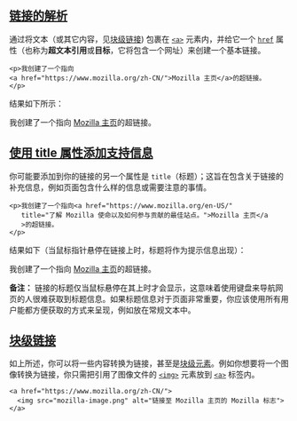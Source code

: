## [链接的解析](https://developer.mozilla.org/zh-CN/docs/Learn/HTML/Introduction_to_HTML/Creating_hyperlinks#链接的解析 "Permalink to 链接的解析")

通过将文本（或其它内容，见[块级链接](https://developer.mozilla.org/zh-CN/docs/Learn/HTML/Introduction_to_HTML/Creating_hyperlinks#%E5%9D%97%E7%BA%A7%E9%93%BE%E6%8E%A5)) 包裹在 [`<a>`](https://developer.mozilla.org/zh-CN/docs/Web/HTML/Element/a) 元素内，并给它一个 [`href`](https://developer.mozilla.org/zh-CN/docs/Web/HTML/Element/a#attr-href) 属性（也称为**超文本引用**或**目标**，它将包含一个网址）来创建一个基本链接。

```
<p>我创建了一个指向
<a href="https://www.mozilla.org/zh-CN/">Mozilla 主页</a>的超链接。
</p>
```

结果如下所示：

我创建了一个指向 [Mozilla 主页](https://www.mozilla.org/zh-CN/)的超链接。

## [使用 title 属性添加支持信息](https://developer.mozilla.org/zh-CN/docs/Learn/HTML/Introduction_to_HTML/Creating_hyperlinks#使用_title_属性添加支持信息 "Permalink to 使用 title 属性添加支持信息")

你可能要添加到你的链接的另一个属性是 `title`（标题）；这旨在包含关于链接的补充信息，例如页面包含什么样的信息或需要注意的事情。

```
<p>我创建了一个指向<a href="https://www.mozilla.org/en-US/"
   title="了解 Mozilla 使命以及如何参与贡献的最佳站点。">Mozilla 主页</a
   >的超链接。
</p>
```

结果如下（当鼠标指针悬停在链接上时，标题将作为提示信息出现）：

我创建了一个指向 [Mozilla 主页](https://www.mozilla.org/zh-CN/ "了解 Mozilla 使命以及如何参与贡献的最佳站点。")的超链接。

**备注：** 链接的标题仅当鼠标悬停在其上时才会显示，这意味着使用键盘来导航网页的人很难获取到标题信息。如果标题信息对于页面非常重要，你应该使用所有用户能都方便获取的方式来呈现，例如放在常规文本中。

## [块级链接](https://developer.mozilla.org/zh-CN/docs/Learn/HTML/Introduction_to_HTML/Creating_hyperlinks#块级链接 "Permalink to 块级链接")

如上所述，你可以将一些内容转换为链接，甚至是[块级元素](https://developer.mozilla.org/zh-CN/docs/Web/HTML/Block-level_elements)。例如你想要将一个图像转换为链接，你只需把引用了图像文件的 [`<img>`](https://developer.mozilla.org/zh-CN/docs/Web/HTML/Element/img) 元素放到 [`<a>`](https://developer.mozilla.org/zh-CN/docs/Web/HTML/Element/a) 标签内。

```
<a href="https://www.mozilla.org/zh-CN/">
  <img src="mozilla-image.png" alt="链接至 Mozilla 主页的 Mozilla 标志">
</a>
```